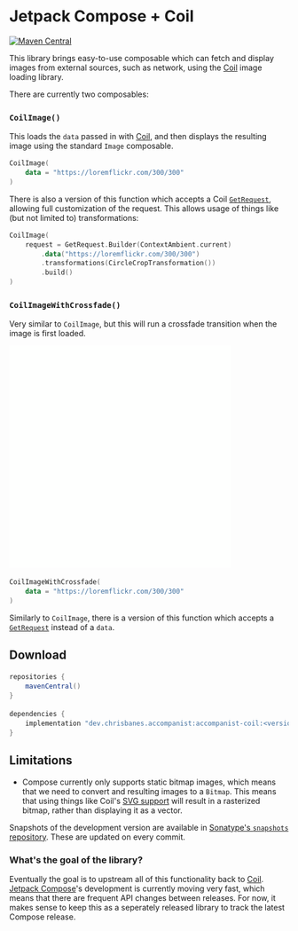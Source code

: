 # Jetpack Compose + Coil

[![Maven Central](https://maven-badges.herokuapp.com/maven-central/dev.chrisbanes.accompanist/accompanist-coil/badge.svg)](https://search.maven.org/search?q=g:dev.chrisbanes.accompanist)

This library brings easy-to-use composable which can fetch and display images from external sources, such as network, using the [Coil][coil] image loading library.

There are currently two composables:

### `CoilImage()`

This loads the `data` passed in with [Coil][coil], and then displays the resulting image using the standard `Image` composable.

```kotlin 
CoilImage(
    data = "https://loremflickr.com/300/300"
)
```

There is also a version of this function which accepts a Coil [`GetRequest`](https://coil-kt.github.io/coil/api/coil-base/coil.request/-get-request/), allowing full customization of the request. This allows usage of things like (but not limited to) transformations:

```kotlin
CoilImage(
    request = GetRequest.Builder(ContextAmbient.current)
        .data("https://loremflickr.com/300/300")
        .transformations(CircleCropTransformation())
        .build()
)
```

### `CoilImageWithCrossfade()`

Very similar to `CoilImage`, but this will run a crossfade transition when the image is first loaded.

![](./images/crossfade.gif)

```kotlin 
CoilImageWithCrossfade(
    data = "https://loremflickr.com/300/300"
)
```

Similarly to `CoilImage`, there is a version of this function which accepts a [`GetRequest`](https://coil-kt.github.io/coil/api/coil-base/coil.request/-get-request/) instead of a `data`.

## Download

```groovy
repositories {
    mavenCentral()
}

dependencies {
    implementation "dev.chrisbanes.accompanist:accompanist-coil:<version>"
}
```

## Limitations

* Compose currently only supports static bitmap images, which means that we need to convert and resulting images to a `Bitmap`. This means that using things like Coil's [SVG support](https://coil-kt.github.io/coil/svgs/) will result in a rasterized bitmap, rather than displaying it as a vector.

Snapshots of the development version are available in [Sonatype's `snapshots` repository][snap]. These are updated on every commit.

### What's the goal of the library?

Eventually the goal is to upstream all of this functionality back to [Coil][coil]. [Jetpack Compose][compose]'s development is currently moving very fast, which means that there are frequent API changes between releases. For now, it makes sense to keep this as a seperately released library to track the latest Compose release.

[compose]: https://developer.android.com/jetpack/compose
[snap]: https://oss.sonatype.org/content/repositories/snapshots/
[coil]: https://github.com/coil-kt/coil